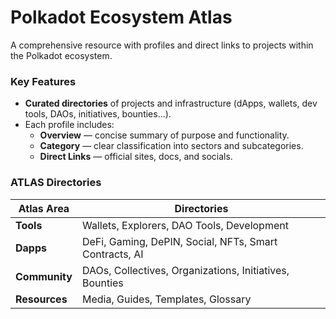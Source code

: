 # Polkadot Ecosystem Atlas

A comprehensive resource with profiles and direct links to projects within the Polkadot ecosystem.

### Key Features

- **Curated directories** of projects and infrastructure (dApps, wallets, dev tools, DAOs, initiatives, bounties…).
- Each profile includes:
  - **Overview** — concise summary of purpose and functionality.
  - **Category** — clear classification into sectors and subcategories.
  - **Direct Links** — official sites, docs, and socials.

### ATLAS Directories

<div align="center">

| **Atlas Area** | **Directories** |
|---|---|
| **Tools** | Wallets, Explorers, DAO Tools, Development |
| **Dapps** | DeFi, Gaming, DePIN, Social, NFTs, Smart Contracts, AI |
| **Community** | DAOs, Collectives, Organizations, Initiatives, Bounties |
| **Resources** | Media, Guides, Templates, Glossary |

</div>